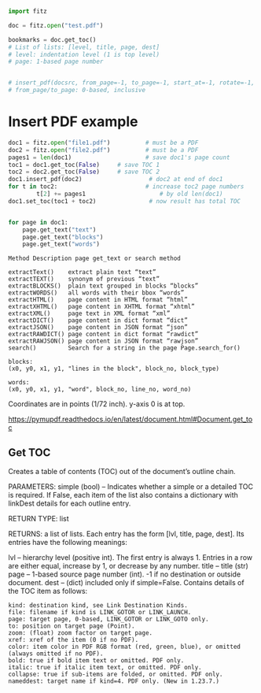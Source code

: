 
```python
import fitz

doc = fitz.open("test.pdf")

bookmarks = doc.get_toc()
# List of lists: [level, title, page, dest]
# level: indentation level (1 is top level)
# page: 1-based page number


# insert_pdf(docsrc, from_page=-1, to_page=-1, start_at=-1, rotate=-1, links=True, annots=True, show_progress=0, final=1)
# from_page/to_page: 0-based, inclusive
```

# Insert PDF example

```python
doc1 = fitz.open("file1.pdf")          # must be a PDF
doc2 = fitz.open("file2.pdf")          # must be a PDF
pages1 = len(doc1)                     # save doc1's page count
toc1 = doc1.get_toc(False)     # save TOC 1
toc2 = doc2.get_toc(False)     # save TOC 2
doc1.insert_pdf(doc2)                   # doc2 at end of doc1
for t in toc2:                         # increase toc2 page numbers
        t[2] += pages1                     # by old len(doc1)
doc1.set_toc(toc1 + toc2)               # now result has total TOC


for page in doc1:
    page.get_text("text")
    page.get_text("blocks")
    page.get_text("words")

```

```
Method Description page get_text or search method

extractText()    extract plain text “text”
extractTEXT()    synonym of previous “text”
extractBLOCKS()  plain text grouped in blocks “blocks”
extractWORDS()   all words with their bbox “words”
extractHTML()    page content in HTML format “html”
extractXHTML()   page content in XHTML format “xhtml”
extractXML()     page text in XML format “xml”
extractDICT()    page content in dict format “dict”
extractJSON()    page content in JSON format “json”
extractRAWDICT() page content in dict format “rawdict”
extractRAWJSON() page content in JSON format “rawjson”
search()         Search for a string in the page Page.search_for()
```

```
blocks:
(x0, y0, x1, y1, "lines in the block", block_no, block_type)

words:
(x0, y0, x1, y1, "word", block_no, line_no, word_no)
```

Coordinates are in points (1/72 inch). y-axis 0 is at top.


<https://pymupdf.readthedocs.io/en/latest/document.html#Document.get_toc>

## Get TOC

Creates a table of contents (TOC) out of the document’s outline chain.

PARAMETERS:
simple (bool) – Indicates whether a simple or a detailed TOC is required. If False, each item of the list also contains a dictionary with linkDest details for each outline entry.

RETURN TYPE:
list

RETURNS:
a list of lists. Each entry has the form [lvl, title, page, dest]. Its entries have the following meanings:

lvl – hierarchy level (positive int). The first entry is always 1. Entries in a row are either equal, increase by 1, or decrease by any number.
title – title (str)
page – 1-based source page number (int). -1 if no destination or outside document.
dest – (dict) included only if simple=False. Contains details of the TOC item as follows:

    kind: destination kind, see Link Destination Kinds.
    file: filename if kind is LINK_GOTOR or LINK_LAUNCH.
    page: target page, 0-based, LINK_GOTOR or LINK_GOTO only.
    to: position on target page (Point).
    zoom: (float) zoom factor on target page.
    xref: xref of the item (0 if no PDF).
    color: item color in PDF RGB format (red, green, blue), or omitted (always omitted if no PDF).
    bold: true if bold item text or omitted. PDF only.
    italic: true if italic item text, or omitted. PDF only.
    collapse: true if sub-items are folded, or omitted. PDF only.
    nameddest: target name if kind=4. PDF only. (New in 1.23.7.)

